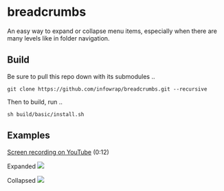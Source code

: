 # breadcrumbs

An easy way to expand or collapse menu items, especially when there are many levels like in folder navigation.

## Build

Be sure to pull this repo down with its submodules ..

	git clone https://github.com/infowrap/breadcrumbs.git --recursive

Then to build, run ..

    sh build/basic/install.sh


## Examples

[Screen recording on YouTube](https://www.youtube.com/watch?v=CVHiKA06XHU) (0:12)

Expanded
![](https://raw.github.com/infowrap/breadcrumbs/master/README/expanded.png)

Collapsed
![](https://raw.github.com/infowrap/breadcrumbs/master/README/collapsed.png)

